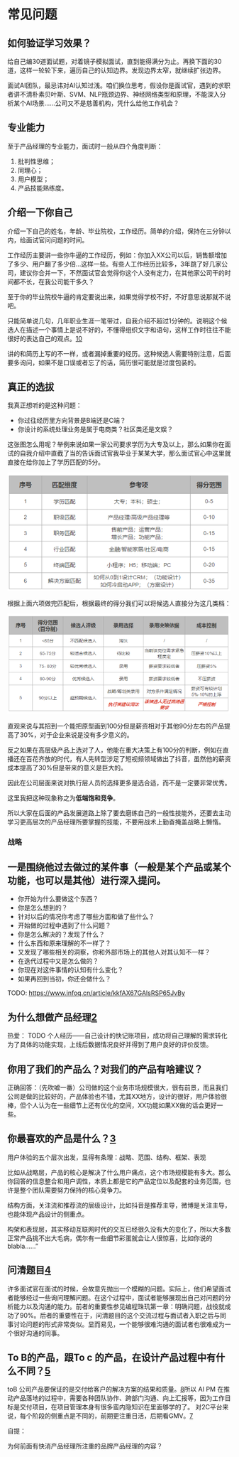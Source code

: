 # 常见问题

## 如何验证学习效果？

给自己编30道面试题，对着镜子模拟面试，直到能得满分为止。再换下面的30道，这样一轮轮下来，遍历自己的认知边界。发现边界太窄，就继续扩张边界。

面试AI团队，最忌讳对AI认知过浅。咱们换位思考，假设你是面试官，遇到的求职者讲不清朴素贝叶斯、SVM、NLP瓶颈边界、神经网络类型和原理，不能深入分析某个AI场景......公司又不是慈善机构，凭什么给他工作机会？

## 专业能力

至于产品经理的专业能力，面试时一般从四个角度判断：

1. 批判性思维；
2. 同理心；
3. 用户模型；
4. 产品技能熟练度。

## 介绍一下你自己

介绍一下自己的姓名，年龄、毕业院校，工作经历。简单的介绍，保持在三分钟以内，给面试官问问题的时间。

工作经历主要讲一些你牛逼的工作经历，例如：你加入XX公司以后，销售额增加了多少、用户翻了多少倍…这样一些。有些人工作经历比较多，3年跳了好几家公司，建议你合并一下，不然面试官会觉得你这个人没有定力，在其他家公司干的时间都不长，在我公司能干多久？

至于你的毕业院校牛逼的肯定要说出来，如果觉得学校不好，不好意思说那就不说吧。

只能简单说几句，几年职业生涯一笔带过，自我介绍不超过1分钟的。说明这个候选人在描述一个事情上是说不好的，不懂得组织文字和语句，这样工作时往往不能很好的表达自己的观点。[10]

讲的和简历上写的不一样，或者漏掉重要的经历。这种候选人需要特别注意，后面要多询问，如果不是口误或者忘了的话，简历很可能就是过度包装的。

## 真正的选拔

我真正想听的是这种问题：

- 你过往经历里方向背景是B端还是C端？
- 你设计的系统处理业务是属于电商类？社区类还是文娱？

这张图怎么用呢？举例来说如果一家公司要求学历为大专及以上，那么如果你在面试的自我介绍中直截了当的告诉面试官我毕业于某某大学，那么面试官心中这里就直接在给你加上了学历匹配的5分。

![匹配阶梯](../img/pipei.png)

根据上面六项做完匹配后，根据最终的得分我们可以将候选人直接分为这几类档：

![候选人分档](../img/dang.png)

直观来说与其招到一个能把原型画到100分但是薪资相对于其他90分左右的产品提高了30%，对于企业来说是没有多少意义的。

反之如果在高层级产品上选对了人，他能在重大决策上有100分的判断，例如在直播还在百花齐放的时代，有人先转型涉足了短视频领域做出了抖音，虽然他的薪资成本提高了30%但是带来的意义是巨大的。

因此在公司层面来说对执行层人员的选择更多是选合适，而不是一定要非常优秀。

这里我把这种现象称之为**低端饱和竞争**。

所以大家在后面的产品发展道路上除了要去磨练自己的一般性技能外，还要去主动学习更高层次的产品经理所要掌握的技能，不要用战术上勤奋掩盖战略上懒惰。

### 战略


## 一是围绕他过去做过的某件事（一般是某个产品或某个功能，也可以是其他）进行深入提问。

- 你开始为什么要做这个东西？
- 你是怎么想到的？
- 针对以后的情况你考虑了哪些方面和做了些什么？
- 开始做的过程中遇到了什么问题？
- 你是怎么解决的？发现了什么？
- 什么东西和原来理解的不一样了？
- 又发现了哪些相关的洞察，你和外部市场上的其他人对其认知不一样？
- 在迭代过程中又是怎么做的？
- 你现在对这件事情的认知有什么变化？
- 如果再回到当初，你还会做什么？

TODO:
https://www.infoq.cn/article/kkfAX67GAlsRSP65JvBy

## 为什么想做产品经理[2]


热爱：
TODO
个人经历——自己设计的快记账项目，成功将自己理解的需求转化为了具体的功能实现，上线后数据情况良好并得到了用户良好的评价反馈。



## 你用了我们的产品么？对我们的产品有啥建议？

正确回答：（先吹嘘一番）公司做的这个业务市场规模很大，很有前景，而且我们公司是做的比较好的，产品体验也不错，尤其XX地方，设计的很好，用户体验很棒，但个人认为在一些细节上还有优化的空间，XX功能如果XX做的话会更好一些。

## 你最喜欢的产品是什么？[3]

用户体验的五个层次出发，显得有条理：战略、范围、结构、框架、表现

比如从战略层，产品的核心是解决了什么用户痛点，这个市场规模能有多大。那么你回答的信息整合和用户调性，本质上都是它的产品定位以及配套的业务范围，也许是整个团队需要努力保持的核心竞争力。

结构方面，关注流和推荐流的层级设计，比如抖音是推荐主导，微博是关注主导，也能体现产品设计的侧重点。

构架和表现层，其实移动互联网时代的交互已经很久没有大的变化了，所以大多数正常产品挑不出大毛病，偶尔有一些细节彩蛋就会让人很惊喜，比如你说的blabla……”

## 问清题目[4]

许多面试官在面试的时候，会故意先抛出一个模糊的问题。实际上，他们希望面试者能够经过一些询问理解问题。在这个过程中，面试者能够展现出自己对问题的分析能力以及沟通的能力。前者的重要性参见编程珠玑第一章：明确问题，战役就成功了90%。后者的重要性在于，问清题目的这个交流过程与面试者入职之后与同事讨论问题的形式非常类似。显而易见，一个能够很难沟通的面试者也很难成为一个很好沟通的同事。

## To B的产品，跟To c 的产品，在设计产品过程中有什么不同？[5]

toB 公司产品要保证的是交付给客户的解决方案的结果和质量。[8]所以 AI PM 在推动产品落地的过程中，需要各种团队协作、跨部门沟通、向上汇报等，因为工作目标是交付项目，在项目管理本身有很多蛮内隐知识在里面够学的了。
对2C平台来说，每个阶段的侧重点是不同的，前期更注重日活，后期看GMV。[7]


自提：

为何前面有快消产品经理所注重的品牌产品经理的内容？


[1]: http://www.woshipm.com/zhichang/459131.html
[2]: http://www.woshipm.com/zhichang/315041.html
[3]: http://www.woshipm.com/pmd/2891945.html
[4]: https://zhuanlan.zhihu.com/p/108911948#%E4%B8%80%E4%B8%AA%E9%9D%9E%E5%B8%B8%E7%AE%80%E5%8D%95%E7%9A%84%E4%BE%8B%E5%AD%90
[5]: https://zhuanlan.zhihu.com/p/33524676
[6]: https://zhuanlan.zhihu.com/p/33395387
[7]: https://m.k.sohu.com/d/495625828?channelId=1&page=1
[8]: http://www.ramywu.com/work/2018/04/09/Get-Ready-For-AI-PM/
[9]: https://zhuanlan.zhihu.com/p/38392075
[10]: https://www.yuque.com/weis/pm/emr7ca
[11]: http://www.woshipm.com/pmd/1977114.html
